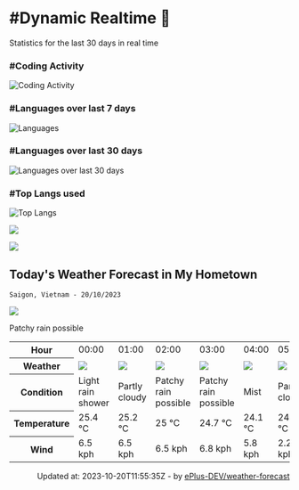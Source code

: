 # #Dynamic Realtime 💫

Statistics for the last 30 days in real time

### #Coding Activity

![Coding Activity](https://wakatime.com/share/@hoangit/f040630c-79e1-4e60-88f4-0d9ac2c2836a.svg "Coding Activity")

### #Languages over last 7 days

![Languages](https://wakatime.com/share/@hoangit/b096125c-54d3-497d-9357-f646151edaf0.svg "Languages")

### #Languages over last 30 days

![Languages over last 30 days](https://wakatime.com/share/@hoangit/a23576c8-da4a-4fb4-a796-209d67bee9e4.svg "Languages
over last 30 days")

### #Top Langs used

![Top Langs](https://github-readme-stats.vercel.app/api/top-langs/?username=hoangsvit&layout=compact)


![](https://komarev.com/ghpvc/?username=hoangsvit&style=for-the-badge)

[![](https://s11.flagcounter.com/count/1xO8/bg_FFFFFF/txt_000000/border_CCCCCC/columns_2/maxflags_10/viewers_3/labels_1/pageviews_1/flags_1/percent_0/)](https://s11.flagcounter.com/more/1xO8/)

## Today's Weather Forecast in My Hometown



`Saigon, Vietnam - 20/10/2023`

<img src="https://cdn.weatherapi.com/weather/64x64/day/176.png" />

Patchy rain possible


<table>
    <tr>
        <th>Hour</th>
        <td>00:00</td><td>01:00</td><td>02:00</td><td>03:00</td><td>04:00</td><td>05:00</td><td>06:00</td><td>07:00</td><td>08:00</td><td>09:00</td><td>10:00</td><td>11:00</td><td>12:00</td><td>13:00</td><td>14:00</td><td>15:00</td><td>16:00</td><td>17:00</td><td>18:00</td><td>19:00</td><td>20:00</td><td>21:00</td><td>22:00</td><td>23:00</td>
    </tr>
    <tr>
        <th>Weather</th>
        <td><img src="https://cdn.weatherapi.com/weather/64x64/night/353.png"></img></td><td><img src="https://cdn.weatherapi.com/weather/64x64/night/116.png"></img></td><td><img src="https://cdn.weatherapi.com/weather/64x64/night/176.png"></img></td><td><img src="https://cdn.weatherapi.com/weather/64x64/night/176.png"></img></td><td><img src="https://cdn.weatherapi.com/weather/64x64/night/143.png"></img></td><td><img src="https://cdn.weatherapi.com/weather/64x64/night/116.png"></img></td><td><img src="https://cdn.weatherapi.com/weather/64x64/day/113.png"></img></td><td><img src="https://cdn.weatherapi.com/weather/64x64/day/113.png"></img></td><td><img src="https://cdn.weatherapi.com/weather/64x64/day/113.png"></img></td><td><img src="https://cdn.weatherapi.com/weather/64x64/day/113.png"></img></td><td><img src="https://cdn.weatherapi.com/weather/64x64/day/116.png"></img></td><td><img src="https://cdn.weatherapi.com/weather/64x64/day/176.png"></img></td><td><img src="https://cdn.weatherapi.com/weather/64x64/day/353.png"></img></td><td><img src="https://cdn.weatherapi.com/weather/64x64/day/293.png"></img></td><td><img src="https://cdn.weatherapi.com/weather/64x64/day/353.png"></img></td><td><img src="https://cdn.weatherapi.com/weather/64x64/day/353.png"></img></td><td><img src="https://cdn.weatherapi.com/weather/64x64/day/353.png"></img></td><td><img src="https://cdn.weatherapi.com/weather/64x64/day/176.png"></img></td><td><img src="https://cdn.weatherapi.com/weather/64x64/night/116.png"></img></td><td><img src="https://cdn.weatherapi.com/weather/64x64/night/113.png"></img></td><td><img src="https://cdn.weatherapi.com/weather/64x64/night/113.png"></img></td><td><img src="https://cdn.weatherapi.com/weather/64x64/night/113.png"></img></td><td><img src="https://cdn.weatherapi.com/weather/64x64/night/113.png"></img></td><td><img src="https://cdn.weatherapi.com/weather/64x64/night/116.png"></img></td>
    </tr>
    <tr>
        <th>Condition</th>
        <td width="200px">Light rain shower</td><td width="200px">Partly cloudy</td><td width="200px">Patchy rain possible</td><td width="200px">Patchy rain possible</td><td width="200px">Mist</td><td width="200px">Partly cloudy</td><td width="200px">Sunny</td><td width="200px">Sunny</td><td width="200px">Sunny</td><td width="200px">Sunny</td><td width="200px">Partly cloudy</td><td width="200px">Patchy rain possible</td><td width="200px">Light rain shower</td><td width="200px">Patchy light rain</td><td width="200px">Light rain shower</td><td width="200px">Light rain shower</td><td width="200px">Light rain shower</td><td width="200px">Patchy rain possible</td><td width="200px">Partly cloudy</td><td width="200px">Clear</td><td width="200px">Clear</td><td width="200px">Clear</td><td width="200px">Clear</td><td width="200px">Partly cloudy</td>
    </tr>
    <tr>
        <th>Temperature</th>
        <td>25.4 °C</td><td>25.2 °C</td><td>25 °C</td><td>24.7 °C</td><td>24.1 °C</td><td>24.2 °C</td><td>24.6 °C</td><td>25.4 °C</td><td>26.8 °C</td><td>28.5 °C</td><td>30.8 °C</td><td>31.8 °C</td><td>32.6 °C</td><td>31.8 °C</td><td>31.1 °C</td><td>30.4 °C</td><td>30.2 °C</td><td>28.8 °C</td><td>30 °C</td><td>26.7 °C</td><td>26.5 °C</td><td>26.2 °C</td><td>25.9 °C</td><td>25.7 °C</td>
    </tr>
    <tr>
        <th>Wind</th>
        <td>6.5 kph</td><td>6.5 kph</td><td>6.5 kph</td><td>6.8 kph</td><td>5.8 kph</td><td>2.2 kph</td><td>2.2 kph</td><td>5 kph</td><td>4.3 kph</td><td>6.1 kph</td><td>7.9 kph</td><td>7.2 kph</td><td>6.8 kph</td><td>8.3 kph</td><td>13.7 kph</td><td>14.8 kph</td><td>14.4 kph</td><td>14 kph</td><td>9 kph</td><td>10.1 kph</td><td>9.4 kph</td><td>8.6 kph</td><td>8.3 kph</td><td>7.2 kph</td>
    </tr>
</table>


<div align="right">
Updated at: 2023-10-20T11:55:35Z - by <a target="_blank" href="https://github.com/ePlus-DEV/weather-forecast">ePlus-DEV/weather-forecast</a>
</div>
